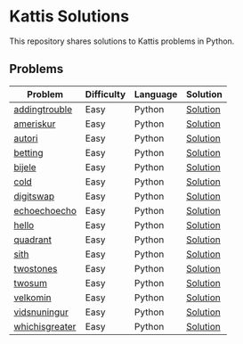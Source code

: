 # Kattis Solutions

This repository shares solutions to Kattis problems in Python.

## Problems
| Problem | Difficulty | Language | Solution |
| ------- | ---------- | -------- | -------- |
| [addingtrouble](https://open.kattis.com/problems/addingtrouble) | Easy | Python | [Solution](https://github.com/ayubhali/kattisol/blob/main/kattis/python/1_Easy/addingtrouble.py) |
| [ameriskur](https://open.kattis.com/problems/ameriskur) | Easy | Python | [Solution](https://github.com/ayubhali/kattisol/blob/main/kattis/python/1_Easy/ameriskur.py) |
| [autori](https://open.kattis.com/problems/autori) | Easy | Python | [Solution](https://github.com/ayubhali/kattisol/blob/main/kattis/python/1_Easy/autori.py) |
| [betting](https://open.kattis.com/problems/betting) | Easy | Python | [Solution](https://github.com/ayubhali/kattisol/blob/main/kattis/python/1_Easy/betting.py) |
| [bijele](https://open.kattis.com/problems/bijele) | Easy | Python | [Solution](https://github.com/ayubhali/kattisol/blob/main/kattis/python/1_Easy/bijele.py) |
| [cold](https://open.kattis.com/problems/cold) | Easy | Python | [Solution](https://github.com/ayubhali/kattisol/blob/main/kattis/python/1_Easy/cold.py) |
| [digitswap](https://open.kattis.com/problems/digitswap) | Easy | Python | [Solution](https://github.com/ayubhali/kattisol/blob/main/kattis/python/1_Easy/digitswap.py) |
| [echoechoecho](https://open.kattis.com/problems/echoechoecho) | Easy | Python | [Solution](https://github.com/ayubhali/kattisol/blob/main/kattis/python/1_Easy/echoechoecho.py) |
| [hello](https://open.kattis.com/problems/hello) | Easy | Python | [Solution](https://github.com/ayubhali/kattisol/blob/main/kattis/python/1_Easy/hello.py) |
| [quadrant](https://open.kattis.com/problems/quadrant) | Easy | Python | [Solution](https://github.com/ayubhali/kattisol/blob/main/kattis/python/1_Easy/quadrant.py) |
| [sith](https://open.kattis.com/problems/sith) | Easy | Python | [Solution](https://github.com/ayubhali/kattisol/blob/main/kattis/python/1_Easy/sith.py) |
| [twostones](https://open.kattis.com/problems/twostones) | Easy | Python | [Solution](https://github.com/ayubhali/kattisol/blob/main/kattis/python/1_Easy/twostones.py) |
| [twosum](https://open.kattis.com/problems/twosum) | Easy | Python | [Solution](https://github.com/ayubhali/kattisol/blob/main/kattis/python/1_Easy/twosum.py) |
| [velkomin](https://open.kattis.com/problems/velkomin) | Easy | Python | [Solution](https://github.com/ayubhali/kattisol/blob/main/kattis/python/1_Easy/velkomin.py) |
| [vidsnuningur](https://open.kattis.com/problems/vidsnuningur) | Easy | Python | [Solution](https://github.com/ayubhali/kattisol/blob/main/kattis/python/1_Easy/vidsnuningur.py) |
| [whichisgreater](https://open.kattis.com/problems/whichisgreater) | Easy | Python | [Solution](https://github.com/ayubhali/kattisol/blob/main/kattis/python/1_Easy/whichisgreater.py) |
